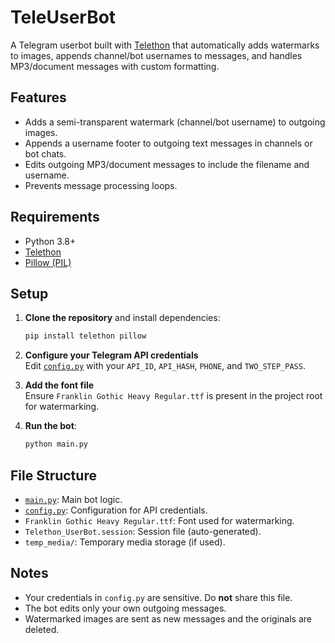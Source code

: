 # TeleUserBot

A Telegram userbot built with [Telethon](https://github.com/LonamiWebs/Telethon) that automatically adds watermarks to images, appends channel/bot usernames to messages, and handles MP3/document messages with custom formatting.

## Features

- Adds a semi-transparent watermark (channel/bot username) to outgoing images.
- Appends a username footer to outgoing text messages in channels or bot chats.
- Edits outgoing MP3/document messages to include the filename and username.
- Prevents message processing loops.

## Requirements

- Python 3.8+
- [Telethon](https://github.com/LonamiWebs/Telethon)
- [Pillow (PIL)](https://python-pillow.org/)

## Setup

1. **Clone the repository** and install dependencies:
    ```sh
    pip install telethon pillow
    ```

2. **Configure your Telegram API credentials**  
   Edit [`config.py`](config.py) with your `API_ID`, `API_HASH`, `PHONE`, and `TWO_STEP_PASS`.

3. **Add the font file**  
   Ensure `Franklin Gothic Heavy Regular.ttf` is present in the project root for watermarking.

4. **Run the bot**:
    ```sh
    python main.py
    ```

## File Structure

- [`main.py`](main.py): Main bot logic.
- [`config.py`](config.py): Configuration for API credentials.
- `Franklin Gothic Heavy Regular.ttf`: Font used for watermarking.
- `Telethon_UserBot.session`: Session file (auto-generated).
- `temp_media/`: Temporary media storage (if used).

## Notes

- Your credentials in `config.py` are sensitive. Do **not** share this file.
- The bot edits only your own outgoing messages.
- Watermarked images are sent as new messages and the originals are deleted.
